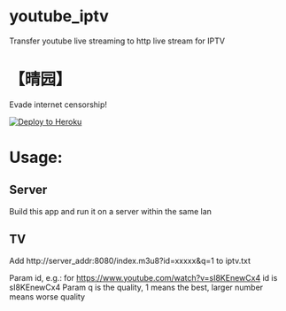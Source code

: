 # youtube_iptv
Transfer youtube live streaming to http live stream for IPTV

# 【晴园】

Evade internet censorship!



[![Deploy to Heroku](https://www.herokucdn.com/deploy/button.svg)](https://heroku.com/deploy?template=https://github.com/itvlist/999)

# Usage:

## Server
Build this app and run it on a server within the same lan

## TV
Add http://server_addr:8080/index.m3u8?id=xxxxx&q=1 to iptv.txt

Param id, e.g.: for https://www.youtube.com/watch?v=sI8KEnewCx4 id is sI8KEnewCx4
Param q is the quality, 1 means the best, larger number means worse quality
